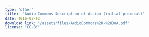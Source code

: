 ```yaml
---
type: "other"
title:  "Audio Commons Description of Action (initial proposal)"
date: 2016-02-02
download_link: "/assets/files/AudioCommons%20-%20DoA.pdf"
license: "CC-BY"
---
```

